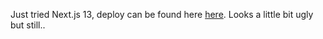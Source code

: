 Just tried Next.js 13, deploy can be found here [here](https://next13-emoji-nj3x.vercel.app/).
Looks a little bit ugly but still..
